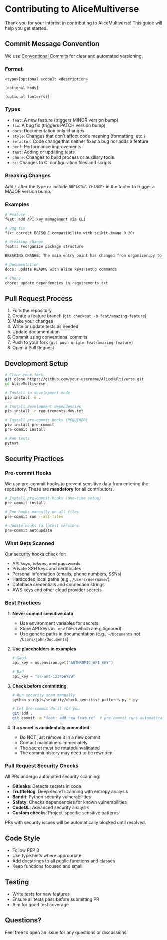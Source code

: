 # Contributing to AliceMultiverse

Thank you for your interest in contributing to AliceMultiverse! This guide will help you get started.

## Commit Message Convention

We use [Conventional Commits](https://www.conventionalcommits.org/) for clear and automated versioning.

### Format

```
<type>[optional scope]: <description>

[optional body]

[optional footer(s)]
```

### Types

- `feat`: A new feature (triggers MINOR version bump)
- `fix`: A bug fix (triggers PATCH version bump)
- `docs`: Documentation only changes
- `style`: Changes that don't affect code meaning (formatting, etc.)
- `refactor`: Code change that neither fixes a bug nor adds a feature
- `perf`: Performance improvements
- `test`: Adding or updating tests
- `chore`: Changes to build process or auxiliary tools
- `ci`: Changes to CI configuration files and scripts

### Breaking Changes

Add `!` after the type or include `BREAKING CHANGE:` in the footer to trigger a MAJOR version bump.

### Examples

```bash
# Feature
feat: add API key management via CLI

# Bug fix
fix: correct BRISQUE compatibility with scikit-image 0.20+

# Breaking change
feat!: reorganize package structure

BREAKING CHANGE: The main entry point has changed from organizer.py to alice command

# Documentation
docs: update README with alice keys setup commands

# Chore
chore: update dependencies in requirements.txt
```

## Pull Request Process

1. Fork the repository
2. Create a feature branch (`git checkout -b feat/amazing-feature`)
3. Make your changes
4. Write or update tests as needed
5. Update documentation
6. Commit using conventional commits
7. Push to your fork (`git push origin feat/amazing-feature`)
8. Open a Pull Request

## Development Setup

```bash
# Clone your fork
git clone https://github.com/your-username/AliceMultiverse.git
cd AliceMultiverse

# Install in development mode
pip install -e .

# Install development dependencies
pip install -r requirements-dev.txt

# Install pre-commit hooks (REQUIRED)
pip install pre-commit
pre-commit install

# Run tests
pytest
```

## Security Practices

### Pre-commit Hooks

We use pre-commit hooks to prevent sensitive data from entering the repository. These are **mandatory** for all contributors.

```bash
# Install pre-commit hooks (one-time setup)
pre-commit install

# Run hooks manually on all files
pre-commit run --all-files

# Update hooks to latest versions
pre-commit autoupdate
```

### What Gets Scanned

Our security hooks check for:
- API keys, tokens, and passwords
- Private SSH keys and certificates
- Personal information (emails, phone numbers, SSNs)
- Hardcoded local paths (e.g., `/Users/username/`)
- Database credentials and connection strings
- AWS keys and other cloud provider secrets

### Best Practices

1. **Never commit sensitive data**
   - Use environment variables for secrets
   - Store API keys in `.env` files (which are gitignored)
   - Use generic paths in documentation (e.g., `~/Documents` not `/Users/john/Documents`)

2. **Use placeholders in examples**
   ```python
   # Good
   api_key = os.environ.get("ANTHROPIC_API_KEY")
   
   # Bad
   api_key = "sk-ant-123456789"
   ```

3. **Check before committing**
   ```bash
   # Run security scan manually
   python scripts/security/check_sensitive_patterns.py *.py
   
   # Let pre-commit do it for you
   git add .
   git commit -m "feat: add new feature"  # pre-commit runs automatically
   ```

4. **If a secret is accidentally committed**
   - Do NOT just remove it in a new commit
   - Contact maintainers immediately
   - The secret must be rotated/invalidated
   - The commit history may need to be rewritten

### Pull Request Security Checks

All PRs undergo automated security scanning:
- **Gitleaks**: Detects secrets in code
- **TruffleHog**: Deep secret scanning with entropy analysis
- **Bandit**: Python security vulnerabilities
- **Safety**: Checks dependencies for known vulnerabilities
- **CodeQL**: Advanced security analysis
- **Custom checks**: Project-specific sensitive patterns

PRs with security issues will be automatically blocked until resolved.

## Code Style

- Follow PEP 8
- Use type hints where appropriate
- Add docstrings to all public functions and classes
- Keep functions focused and small

## Testing

- Write tests for new features
- Ensure all tests pass before submitting PR
- Aim for good test coverage

## Questions?

Feel free to open an issue for any questions or discussions!